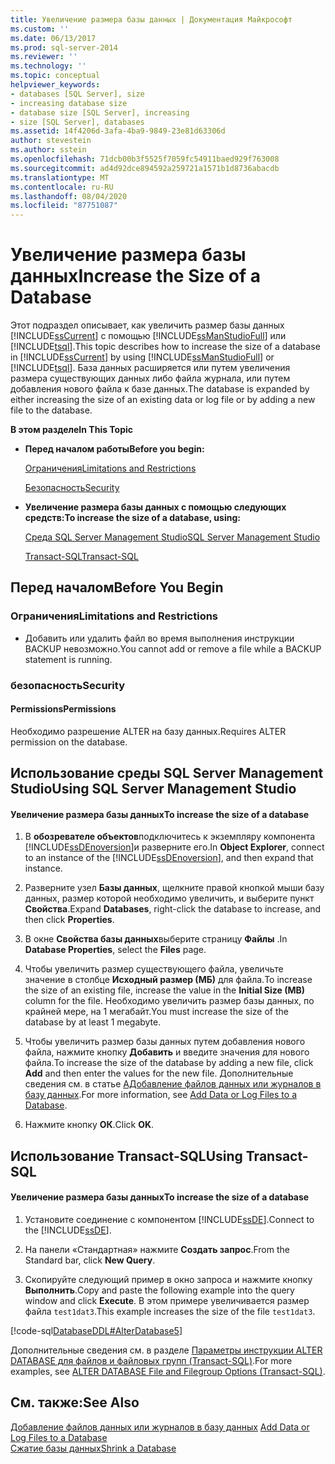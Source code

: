 ```yaml
---
title: Увеличение размера базы данных | Документация Майкрософт
ms.custom: ''
ms.date: 06/13/2017
ms.prod: sql-server-2014
ms.reviewer: ''
ms.technology: ''
ms.topic: conceptual
helpviewer_keywords:
- databases [SQL Server], size
- increasing database size
- database size [SQL Server], increasing
- size [SQL Server], databases
ms.assetid: 14f4206d-3afa-4ba9-9849-23e81d63306d
author: stevestein
ms.author: sstein
ms.openlocfilehash: 71dcb00b3f5525f7059fc54911baed929f763008
ms.sourcegitcommit: ad4d92dce894592a259721a1571b1d8736abacdb
ms.translationtype: MT
ms.contentlocale: ru-RU
ms.lasthandoff: 08/04/2020
ms.locfileid: "87751087"
---
```

# <a name="increase-the-size-of-a-database"></a><span data-ttu-id="27655-102">Увеличение размера базы данных</span><span class="sxs-lookup"><span data-stu-id="27655-102">Increase the Size of a Database</span></span>
  <span data-ttu-id="27655-103">Этот подраздел описывает, как увеличить размер базы данных [!INCLUDE[ssCurrent](../../includes/sscurrent-md.md)] с помощью [!INCLUDE[ssManStudioFull](../../includes/ssmanstudiofull-md.md)] или [!INCLUDE[tsql](../../includes/tsql-md.md)].</span><span class="sxs-lookup"><span data-stu-id="27655-103">This topic describes how to increase the size of a database in [!INCLUDE[ssCurrent](../../includes/sscurrent-md.md)] by using [!INCLUDE[ssManStudioFull](../../includes/ssmanstudiofull-md.md)] or [!INCLUDE[tsql](../../includes/tsql-md.md)].</span></span> <span data-ttu-id="27655-104">База данных расширяется или путем увеличения размера существующих данных либо файла журнала, или путем добавления нового файла к базе данных.</span><span class="sxs-lookup"><span data-stu-id="27655-104">The database is expanded by either increasing the size of an existing data or log file or by adding a new file to the database.</span></span>  
  
 <span data-ttu-id="27655-105">**В этом разделе**</span><span class="sxs-lookup"><span data-stu-id="27655-105">**In This Topic**</span></span>  
  
-   <span data-ttu-id="27655-106">**Перед началом работы**</span><span class="sxs-lookup"><span data-stu-id="27655-106">**Before you begin:**</span></span>  
  
     [<span data-ttu-id="27655-107">Ограничения</span><span class="sxs-lookup"><span data-stu-id="27655-107">Limitations and Restrictions</span></span>](#Restrictions)  
  
     [<span data-ttu-id="27655-108">Безопасность</span><span class="sxs-lookup"><span data-stu-id="27655-108">Security</span></span>](#Security)  
  
-   <span data-ttu-id="27655-109">**Увеличение размера базы данных с помощью следующих средств:**</span><span class="sxs-lookup"><span data-stu-id="27655-109">**To increase the size of a database, using:**</span></span>  
  
     [<span data-ttu-id="27655-110">Среда SQL Server Management Studio</span><span class="sxs-lookup"><span data-stu-id="27655-110">SQL Server Management Studio</span></span>](#SSMSProcedure)  
  
     [<span data-ttu-id="27655-111">Transact-SQL</span><span class="sxs-lookup"><span data-stu-id="27655-111">Transact-SQL</span></span>](#TsqlProcedure)  
  
##  <a name="before-you-begin"></a><a name="BeforeYouBegin"></a> <span data-ttu-id="27655-112">Перед началом</span><span class="sxs-lookup"><span data-stu-id="27655-112">Before You Begin</span></span>  
  
###  <a name="limitations-and-restrictions"></a><a name="Restrictions"></a> <span data-ttu-id="27655-113">Ограничения</span><span class="sxs-lookup"><span data-stu-id="27655-113">Limitations and Restrictions</span></span>  
  
-   <span data-ttu-id="27655-114">Добавить или удалить файл во время выполнения инструкции BACKUP невозможно.</span><span class="sxs-lookup"><span data-stu-id="27655-114">You cannot add or remove a file while a BACKUP statement is running.</span></span>  
  
###  <a name="security"></a><a name="Security"></a> <span data-ttu-id="27655-115">безопасность</span><span class="sxs-lookup"><span data-stu-id="27655-115">Security</span></span>  
  
####  <a name="permissions"></a><a name="Permissions"></a> <span data-ttu-id="27655-116">Permissions</span><span class="sxs-lookup"><span data-stu-id="27655-116">Permissions</span></span>  
 <span data-ttu-id="27655-117">Необходимо разрешение ALTER на базу данных.</span><span class="sxs-lookup"><span data-stu-id="27655-117">Requires ALTER permission on the database.</span></span>  
  
##  <a name="using-sql-server-management-studio"></a><a name="SSMSProcedure"></a> <span data-ttu-id="27655-118">Использование среды SQL Server Management Studio</span><span class="sxs-lookup"><span data-stu-id="27655-118">Using SQL Server Management Studio</span></span>  
  
#### <a name="to-increase-the-size-of-a-database"></a><span data-ttu-id="27655-119">Увеличение размера базы данных</span><span class="sxs-lookup"><span data-stu-id="27655-119">To increase the size of a database</span></span>  
  
1.  <span data-ttu-id="27655-120">В **обозревателе объектов**подключитесь к экземпляру компонента [!INCLUDE[ssDEnoversion](../../includes/ssdenoversion-md.md)]и разверните его.</span><span class="sxs-lookup"><span data-stu-id="27655-120">In **Object Explorer**, connect to an instance of the [!INCLUDE[ssDEnoversion](../../includes/ssdenoversion-md.md)], and then expand that instance.</span></span>  
  
2.  <span data-ttu-id="27655-121">Разверните узел **Базы данных**, щелкните правой кнопкой мыши базу данных, размер которой необходимо увеличить, и выберите пункт **Свойства**.</span><span class="sxs-lookup"><span data-stu-id="27655-121">Expand **Databases**, right-click the database to increase, and then click **Properties**.</span></span>  
  
3.  <span data-ttu-id="27655-122">В окне **Свойства базы данных**выберите страницу **Файлы** .</span><span class="sxs-lookup"><span data-stu-id="27655-122">In **Database Properties**, select the **Files** page.</span></span>  
  
4.  <span data-ttu-id="27655-123">Чтобы увеличить размер существующего файла, увеличьте значение в столбце **Исходный размер (МБ)** для файла.</span><span class="sxs-lookup"><span data-stu-id="27655-123">To increase the size of an existing file, increase the value in the **Initial Size (MB)** column for the file.</span></span> <span data-ttu-id="27655-124">Необходимо увеличить размер базы данных, по крайней мере, на 1 мегабайт.</span><span class="sxs-lookup"><span data-stu-id="27655-124">You must increase the size of the database by at least 1 megabyte.</span></span>  
  
5.  <span data-ttu-id="27655-125">Чтобы увеличить размер базы данных путем добавления нового файла, нажмите кнопку **Добавить** и введите значения для нового файла.</span><span class="sxs-lookup"><span data-stu-id="27655-125">To increase the size of the database by adding a new file, click **Add** and then enter the values for the new file.</span></span> <span data-ttu-id="27655-126">Дополнительные сведения см. в статье [AДобавление файлов данных или журналов в базу данных](add-data-or-log-files-to-a-database.md).</span><span class="sxs-lookup"><span data-stu-id="27655-126">For more information, see [Add Data or Log Files to a Database](add-data-or-log-files-to-a-database.md).</span></span>  
  
6.  <span data-ttu-id="27655-127">Нажмите кнопку **ОК**.</span><span class="sxs-lookup"><span data-stu-id="27655-127">Click **OK**.</span></span>  
  
##  <a name="using-transact-sql"></a><a name="TsqlProcedure"></a> <span data-ttu-id="27655-128">Использование Transact-SQL</span><span class="sxs-lookup"><span data-stu-id="27655-128">Using Transact-SQL</span></span>  
  
#### <a name="to-increase-the-size-of-a-database"></a><span data-ttu-id="27655-129">Увеличение размера базы данных</span><span class="sxs-lookup"><span data-stu-id="27655-129">To increase the size of a database</span></span>  
  
1.  <span data-ttu-id="27655-130">Установите соединение с компонентом [!INCLUDE[ssDE](../../includes/ssde-md.md)].</span><span class="sxs-lookup"><span data-stu-id="27655-130">Connect to the [!INCLUDE[ssDE](../../includes/ssde-md.md)].</span></span>  
  
2.  <span data-ttu-id="27655-131">На панели «Стандартная» нажмите **Создать запрос**.</span><span class="sxs-lookup"><span data-stu-id="27655-131">From the Standard bar, click **New Query**.</span></span>  
  
3.  <span data-ttu-id="27655-132">Скопируйте следующий пример в окно запроса и нажмите кнопку **Выполнить**.</span><span class="sxs-lookup"><span data-stu-id="27655-132">Copy and paste the following example into the query window and click **Execute**.</span></span> <span data-ttu-id="27655-133">В этом примере увеличивается размер файла `test1dat3`.</span><span class="sxs-lookup"><span data-stu-id="27655-133">This example increases the size of the file `test1dat3`.</span></span>  
  
 [!code-sql[DatabaseDDL#AlterDatabase5](../../snippets/tsql/SQL14/tsql/databaseddl/transact-sql/alterdatabase.sql#alterdatabase5)]  
  
 <span data-ttu-id="27655-134">Дополнительные сведения см. в разделе [Параметры инструкции ALTER DATABASE для файлов и файловых групп (Transact-SQL)](/sql/t-sql/statements/alter-database-transact-sql-file-and-filegroup-options).</span><span class="sxs-lookup"><span data-stu-id="27655-134">For more examples, see [ALTER DATABASE File and Filegroup Options &#40;Transact-SQL&#41;](/sql/t-sql/statements/alter-database-transact-sql-file-and-filegroup-options).</span></span>  
  
## <a name="see-also"></a><span data-ttu-id="27655-135">См. также:</span><span class="sxs-lookup"><span data-stu-id="27655-135">See Also</span></span>  
 <span data-ttu-id="27655-136">[Добавление файлов данных или журналов в базу данных](add-data-or-log-files-to-a-database.md) </span><span class="sxs-lookup"><span data-stu-id="27655-136">[Add Data or Log Files to a Database](add-data-or-log-files-to-a-database.md) </span></span>  
 [<span data-ttu-id="27655-137">Сжатие базы данных</span><span class="sxs-lookup"><span data-stu-id="27655-137">Shrink a Database</span></span>](shrink-a-database.md)  
  
  
